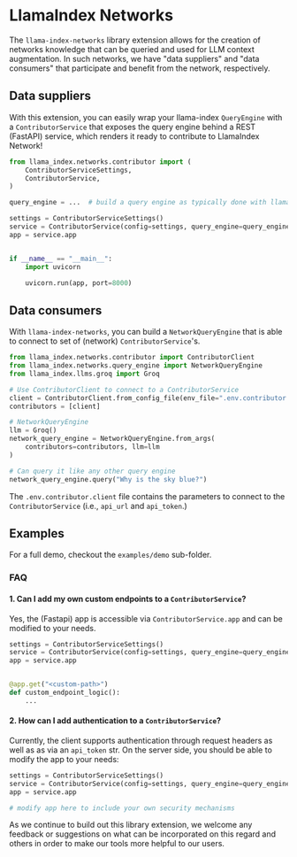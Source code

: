# LlamaIndex Networks

The `llama-index-networks` library extension allows for the creation of
networks knowledge that can be queried and used for LLM context augmentation.
In such networks, we have "data suppliers" and "data consumers" that participate
and benefit from the network, respectively.

## Data suppliers

With this extension, you can easily wrap your llama-index `QueryEngine` with a
`ContributorService` that exposes the query engine behind a REST (FastAPI)
service, which renders it ready to contribute to LlamaIndex Network!

```python
from llama_index.networks.contributor import (
    ContributorServiceSettings,
    ContributorService,
)

query_engine = ...  # build a query engine as typically done with llama-index

settings = ContributorServiceSettings()
service = ContributorService(config=settings, query_engine=query_engine)
app = service.app


if __name__ == "__main__":
    import uvicorn

    uvicorn.run(app, port=8000)
```

## Data consumers

With `llama-index-networks`, you can build a `NetworkQueryEngine` that is able
to connect to set of (network) `ContributorService`'s.

```python
from llama_index.networks.contributor import ContributorClient
from llama_index.networks.query_engine import NetworkQueryEngine
from llama_index.llms.groq import Groq

# Use ContributorClient to connect to a ContributorService
client = ContributorClient.from_config_file(env_file=".env.contributor.client")
contributors = [client]

# NetworkQueryEngine
llm = Groq()
network_query_engine = NetworkQueryEngine.from_args(
    contributors=contributors, llm=llm
)

# Can query it like any other query engine
network_query_engine.query("Why is the sky blue?")
```

The `.env.contributor.client` file contains the parameters to connect to the
`ContributorService` (i.e., `api_url` and `api_token`.)

## Examples

For a full demo, checkout the `examples/demo` sub-folder.

### FAQ

#### 1. Can I add my own custom endpoints to a `ContributorService`?

Yes, the (Fastapi) app is accessible via `ContributorService.app` and can be
modified to your needs.

```python
settings = ContributorServiceSettings()
service = ContributorService(config=settings, query_engine=query_engine)
app = service.app


@app.get("<custom-path>")
def custom_endpoint_logic():
    ...
```

#### 2. How can I add authentication to a `ContributorService`?

Currently, the client supports authentication through request headers as well as
as via an `api_token` str. On the server side, you should be able to modify the
app to your needs:

```python
settings = ContributorServiceSettings()
service = ContributorService(config=settings, query_engine=query_engine)
app = service.app

# modify app here to include your own security mechanisms
```

As we continue to build out this library extension, we welcome any feedback or
suggestions on what can be incorporated on this regard and others in order to
make our tools more helpful to our users.
